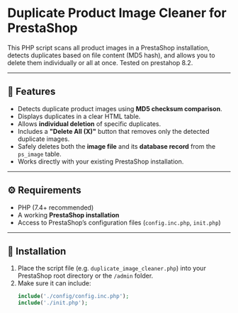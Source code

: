 # Duplicate Product Image Cleaner for PrestaShop

This PHP script scans all product images in a PrestaShop installation, detects duplicates based on file content (MD5 hash), and allows you to delete them individually or all at once. Tested on prestahop 8.2.

---

## 🚀 Features

- Detects duplicate product images using **MD5 checksum comparison**.
- Displays duplicates in a clear HTML table.
- Allows **individual deletion** of specific duplicates.
- Includes a **"Delete All (X)"** button that removes only the detected duplicate images.
- Safely deletes both the **image file** and its **database record** from the `ps_image` table.
- Works directly with your existing PrestaShop installation.

---

## ⚙️ Requirements

- PHP (7.4+ recommended)
- A working **PrestaShop installation**
- Access to PrestaShop’s configuration files (`config.inc.php`, `init.php`)

---

## 📂 Installation

1. Place the script file (e.g. `duplicate_image_cleaner.php`) into your PrestaShop root directory or the `/admin` folder.
2. Make sure it can include:
   ```php
   include('./config/config.inc.php');
   include('./init.php');
